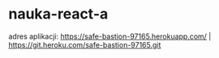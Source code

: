 # nauka-react-a
adres aplikacji: https://safe-bastion-97165.herokuapp.com/ | https://git.heroku.com/safe-bastion-97165.git
